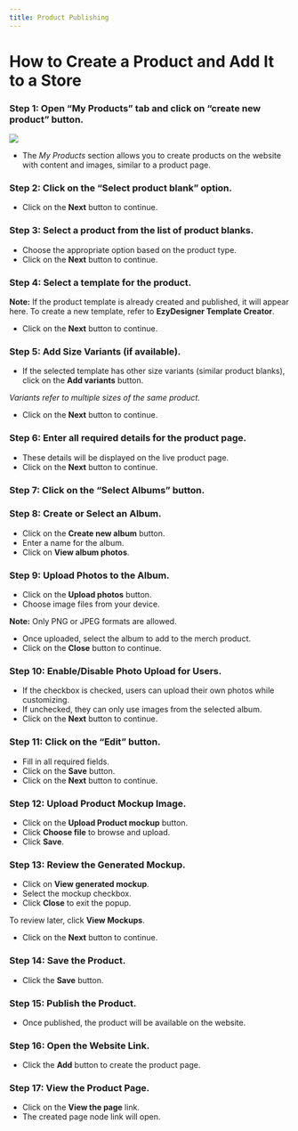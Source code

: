```yaml
---
title: Product Publishing
---
```

# **How to Create a Product and Add It to a Store**

### **Step 1: Open “My Products” tab and click on “create new product” button.**

![](https://ezy-resources.s3.ap-south-1.amazonaws.com/en/HTCADECOPB1.png)

* The *My Products* section allows you to create products on the website with content and images, similar to a product page.

### **Step 2: Click on the “Select product blank” option.**

* Click on the **Next** button to continue.



### **Step 3: Select a product from the list of product blanks.**

* Choose the appropriate option based on the product type.
* Click on the **Next** button to continue.

### **Step 4: Select a template for the product.**

**Note:**
 If the product template is already created and published, it will appear here.
 To create a new template, refer to **EzyDesigner Template Creator**.

* Click on the **Next** button to continue.

### **Step 5: Add Size Variants (if available).**

* If the selected template has other size variants (similar product blanks), click on the **Add variants** button.

*Variants refer to multiple sizes of the same product.*

* Click on the **Next** button to continue.

### **Step 6: Enter all required details for the product page.**

* These details will be displayed on the live product page.
* Click on the **Next** button to continue.

### **Step 7: Click on the “Select Albums” button.**

### **Step 8: Create or Select an Album.**

* Click on the **Create new album** button.
* Enter a name for the album.
* Click on **View album photos**.

### **Step 9: Upload Photos to the Album.**

* Click on the **Upload photos** button.
* Choose image files from your device.

**Note:** Only PNG or JPEG formats are allowed.

* Once uploaded, select the album to add to the merch product.
* Click on the **Close** button to continue.

### **Step 10: Enable/Disable Photo Upload for Users.**

* If the checkbox is checked, users can upload their own photos while customizing.
* If unchecked, they can only use images from the selected album.
* Click on the **Next** button to continue.

### **Step 11: Click on the “Edit” button.**

* Fill in all required fields.
* Click on the **Save** button.
* Click on the **Next** button to continue.

### **Step 12: Upload Product Mockup Image.**

* Click on the **Upload Product mockup** button.
* Click **Choose file** to browse and upload.
* Click **Save**.

### **Step 13: Review the Generated Mockup.**

* Click on **View generated mockup**.
* Select the mockup checkbox.
* Click **Close** to exit the popup.

To review later, click **View Mockups**.

* Click on the **Next** button to continue.

### **Step 14: Save the Product.**

* Click the **Save** button.

### **Step 15: Publish the Product.**

* Once published, the product will be available on the website.

### **Step 16: Open the Website Link.**

* Click the **Add** button to create the product page.

### **Step 17: View the Product Page.**

* Click on the **View the page** link.
* The created page node link will open.
